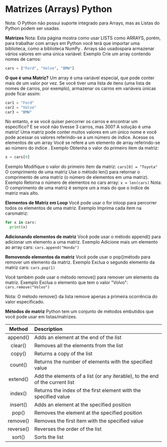 # Matrizes (Arrays) Python
Nota: O Python não possui suporte integrado para Arrays, mas as Listas do Python podem ser usadas.

**Matrizes**
Nota: Esta página mostra como usar LISTS como ARRAYS, porém, para trabalhar com arrays em Python você terá que importar uma biblioteca, como a biblioteca NumPy .
Arrays são usados ​​para armazenar vários valores em uma única variável:
Exemplo
Crie um array contendo nomes de carros:

```py
cars = ["Ford", "Volvo", "BMW"]
```

**O que é uma Matriz?**
Um array é uma variável especial, que pode conter mais de um valor por vez.
Se você tiver uma lista de itens (uma lista de nomes de carros, por exemplo), armazenar os carros em variáveis ​​únicas pode ficar assim:

```py
car1 = "Ford"
car2 = "Volvo"
car3 = "BMW"
```

No entanto, e se você quiser percorrer os carros e encontrar um específico? E se você não tivesse 3 carros, mas 300?
A solução é uma matriz!
Uma matriz pode conter muitos valores em um único nome e você pode acessar os valores referindo-se a um número de índice.
Acesse os elementos de um array
Você se refere a um elemento de array referindo-se ao número do índice .
Exemplo
Obtenha o valor do primeiro item da matriz:

```py
x = cars[0]
```

Exemplo
Modifique o valor do primeiro item da matriz:
`cars[0] = "Toyota"`
O comprimento de uma matriz
Use o método len() para retornar o comprimento de uma matriz (o número de elementos em uma matriz).
Exemplo
Retorna o número de elementos no cars array:
`x = len(cars)`
Nota: O comprimento de uma matriz é sempre um a mais do que o índice de matriz mais alto.

**Elementos de Matriz em Loop**
Você pode usar o for inloop para percorrer todos os elementos de uma matriz.
Exemplo
Imprima cada item na carsmatriz:

```py
for x in cars:
  print(x)
```

**Adicionando elementos de matriz**
Você pode usar o método append() para adicionar um elemento a uma matriz.
Exemplo
Adicione mais um elemento ao array cars:
`cars.append("Honda")`

**Removendo elementos da matriz**
Você pode usar o pop()método para remover um elemento da matriz.
Exemplo
Exclua o segundo elemento da matriz cars:
`cars.pop(1)`

Você também pode usar o método remove() para remover um elemento da matriz.
Exemplo
Exclua o elemento que tem o valor "Volvo":
`cars.remove("Volvo")`

Nota: O método remove() da lista remove apenas a primeira ocorrência do valor especificado.

**Métodos de matriz**
Python tem um conjunto de métodos embutidos que você pode usar em listas/matrizes.

| Method | Description |
| :---: | :----------- |
| append() | Adds an element at the end of the list |
| clear() | Removes all the elements from the list |
| copy() | Returns a copy of the list |
| count() | Returns the number of elements with the specified value |
| extend() | Add the elements of a list (or any iterable), to the end of the current list |
| index() | Returns the index of the first element with the specified value |
| insert() | Adds an element at the specified position |
| pop() | Removes the element at the specified position |
| remove() | Removes the first item with the specified value |
| reverse() | Reverses the order of the list |
| sort() | Sorts the list |
